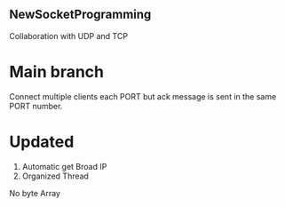 ## NewSocketProgramming
Collaboration with UDP and TCP
# Main branch
Connect multiple clients each PORT but ack message is sent in the same PORT number.

# Updated
1. Automatic get Broad IP
2. Organized Thread

No byte Array
